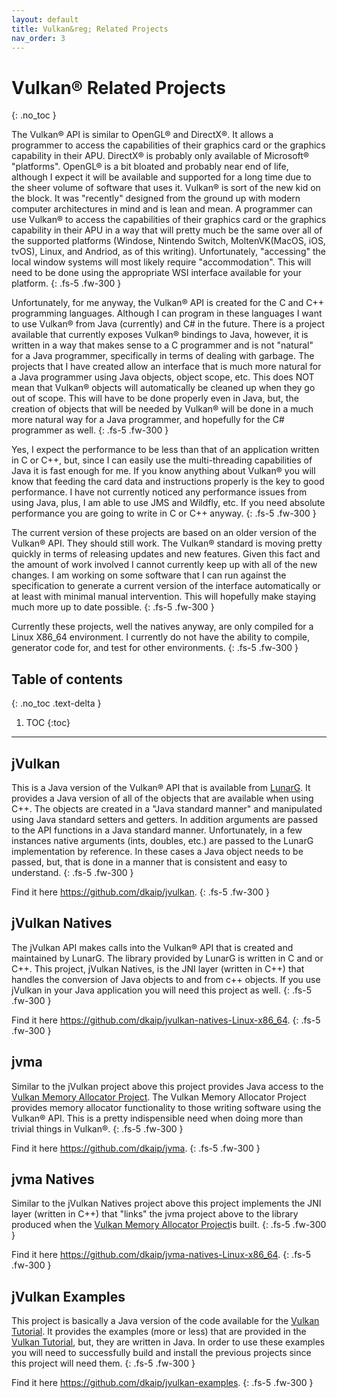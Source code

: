 ```yaml
---
layout: default
title: Vulkan&reg; Related Projects
nav_order: 3
---
```


# Vulkan&reg; Related Projects
{: .no_toc }

The Vulkan&reg; API is similar to OpenGL&reg; and DirectX&reg;. It allows a programmer to access the capabilities of their graphics card or the graphics capability in their APU.  DirectX&reg; is probably only available of Microsoft&reg; "platforms". OpenGL&reg; is a bit bloated and probably near end of life, although I expect it will be available and supported for a long time due to the sheer volume of software that uses it.
Vulkan&reg; is sort of the new kid on the block. It was "recently" designed from the ground up with modern computer architectures in mind and is lean and mean. A programmer can use Vulkan&reg; to access the capabilities of their graphics card or the graphics capability in their APU in a way that will pretty much be the same over all of the supported platforms (Windose, Nintendo Switch, MoltenVK(MacOS, iOS, tvOS), Linux, and Andriod, as of this writing). Unfortunately, "accessing" the local window systems will most likely require "accommodation". This will need to be done using the appropriate WSI interface available for your platform.
{: .fs-5 .fw-300 }

Unfortunately, for me anyway, the Vulkan&reg; API is created for the C and C++ programming languages. Although I can program in these languages I want to use Vulkan&reg; from Java (currently) and C\# in the future. There is a project available that currently exposes Vulkan&reg; bindings to Java, however, it is written in a way that makes sense to a C programmer and is not "natural" for a Java programmer, specifically in terms of dealing with garbage. The projects that I have created allow an interface that is much more natural for a Java programmer using Java objects, object scope, etc.  This does NOT mean that Vulkan&reg; objects will automatically be cleaned up when they go out of scope.  This will have to be done properly even in Java, but, the creation of objects that will be needed by Vulkan&reg; will be done in a much more natural way for a Java programmer, and hopefully for the C\# programmer as well.
{: .fs-5 .fw-300 }

Yes, I expect the performance to be less than that of an application written in C or C++, but, since I can easily use the multi-threading capabilities of Java it is fast enough for me. If you know anything about Vulkan&reg; you will know that feeding the card data and instructions properly is the key to good performance. I have not currently noticed any performance issues from using Java, plus, I am able to use JMS and Wildfly, etc.  If you need absolute performance you are going to write in C or C++ anyway.
{: .fs-5 .fw-300 }

The current version of these projects are based on an older version of the Vulkan&reg; API. They should still work. The Vulkan&reg; standard is moving pretty quickly in terms of releasing updates and new features. Given this fact and the amount of work involved I cannot currently keep up with all of the new changes. I am working on some software that I can run against the specification to generate a current version of the interface automatically or at least with minimal manual intervention. This will hopefully make staying much more up to date possible.
{: .fs-5 .fw-300 }

Currently these projects, well the natives anyway, are only compiled for a Linux X86_64 environment. I currently do not have the ability to compile, generator code for, and test for other environments.
{: .fs-5 .fw-300 }

## Table of contents
{: .no_toc .text-delta }

1. TOC
{:toc}

---

## jVulkan
This is a Java version of the Vulkan&reg; API that is available from [LunarG](https://www.lunarg.com/vulkan-sdk/). It provides a Java version of all of the objects that are available when using C++.  The objects are created in a "Java standard manner" and manipulated using Java standard setters and getters.  In addition arguments are passed to the API functions in a Java standard manner.  Unfortunately, in a few instances native arguments (ints, doubles, etc.) are passed to the LunarG implementation by reference. In these cases a Java object needs to be passed, but, that is done in a manner that is consistent and easy to understand.
{: .fs-5 .fw-300 }

Find it here <a href="https://github.com/dkaip/jvulkan">https://github.com/dkaip/jvulkan</a>.
{: .fs-5 .fw-300 }

## jVulkan Natives
The jVulkan API makes calls into the Vulkan&reg; API that is created and maintained by LunarG. The library provided by LunarG is written in C and or C++. This project, jVulkan Natives, is the JNI layer (written in C++) that handles the conversion of Java objects to and from c++ objects. If you use jVulkan in your Java application you will need this project as well.
{: .fs-5 .fw-300 }

Find it here <a href="https://github.com/dkaip/jvulkan-natives-Linux-x86_64">https://github.com/dkaip/jvulkan-natives-Linux-x86_64</a>.
{: .fs-5 .fw-300 }

## jvma
Similar to the jVulkan project above this project provides Java access to the [Vulkan Memory Allocator Project](https://github.com/GPUOpen-LibrariesAndSDKs/VulkanMemoryAllocator). The Vulkan Memory Allocator Project provides memory allocator functionality to those writing software using the Vulkan&reg; API. This is a pretty indispensible need when doing more than trivial things in Vulkan&reg;.
{: .fs-5 .fw-300 }

Find it here <a href="https://github.com/dkaip/jvma">https://github.com/dkaip/jvma</a>.
{: .fs-5 .fw-300 }

## jvma Natives
Similar to the jVulkan Natives project above this project implements the JNI layer (written in C++) that "links" the jvma project above to the library produced when the [Vulkan Memory Allocator Project](https://github.com/GPUOpen-LibrariesAndSDKs/VulkanMemoryAllocator)is built.
{: .fs-5 .fw-300 }

Find it here <a href="https://github.com/dkaip/jvma-natives-Linux-x86_64">https://github.com/dkaip/jvma-natives-Linux-x86_64</a>.
{: .fs-5 .fw-300 }

## jVulkan Examples
This project is basically a Java version of the code available for the [Vulkan Tutorial](https://vulkan-tutorial.com). It provides the examples (more or less) that are provided in the [Vulkan Tutorial](https://vulkan-tutorial.com), but, they are written in Java. In order to use these examples you will need to successfully build and install the previous projects since this project will need them.
{: .fs-5 .fw-300 }

Find it here <a href="https://github.com/dkaip/jvulkan-examples">https://github.com/dkaip/jvulkan-examples</a>.
{: .fs-5 .fw-300 }



